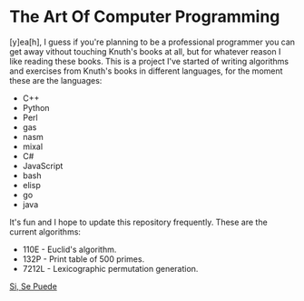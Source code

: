 # The Art Of Computer Programming
[y]ea[h], I guess if you're planning to be a
professional programmer you can get away 
vithout touching Knuth's books at all, but
for whatever reason I like reading these books.
This is a project I've started of writing
algorithms and exercises from Knuth's books in
different languages, for the moment these are
the languages:
 - C++
 - Python
 - Perl
 - gas
 - nasm
 - mixal
 - C#
 - JavaScript
 - bash
 - elisp
 - go
 - java

It's fun and I hope to update this repository
frequently. These are the current algorithms:
 - 110E  - Euclid's algorithm.
 - 132P  - Print table of 500 primes.
 - 7212L - Lexicographic permutation generation.

[Si, Se Puede](https://youtu.be/vqyo2keN8Bw)
